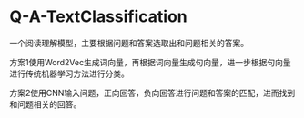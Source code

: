 # Q-A-TextClassification
一个阅读理解模型，主要根据问题和答案选取出和问题相关的答案。

方案1使用Word2Vec生成词向量，再根据词向量生成句向量，进一步根据句向量进行传统机器学习方法进行分类。

方案2使用CNN输入问题，正向回答，负向回答进行问题和答案的匹配，进而找到和问题相关的回答。
